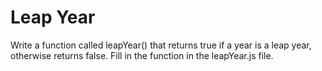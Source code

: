 # Leap Year

Write a function called leapYear() that returns true if a year is a leap year,
otherwise returns false. Fill in the function in the leapYear.js file.
